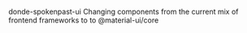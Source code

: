 donde-spokenpast-ui
Changing components from the current mix of frontend frameworks to to @material-ui/core

